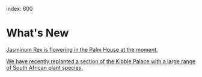 index: 600

# What's New

[Jasminum Rex is flowering in the Palm House at the moment.](/card/601)

[We have recently replanted a section of the Kibble Palace with a large range of South African plant species.](/card/602)